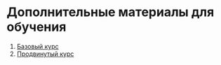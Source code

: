 # Дополнительные материалы для обучения

1. [Базовый курс](/Robox/additional/basic)
2. [Продвинутый курс](/Robox/additional/advanced)